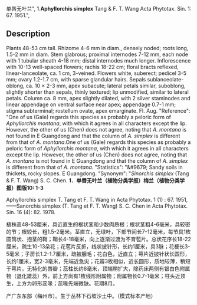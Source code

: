 单唇无叶兰",
1.**Aphyllorchis simplex** Tang & F. T. Wang Acta Phytotax. Sin. 1: 67. 1951.",

## Description
Plants 48-53 cm tall. Rhizome 4-6 mm in diam., densely noded; roots long, 1.5-2 mm in diam. Stem glabrous; proximal internodes 7-12 mm, each node with 1 tubular sheath 4-18 mm; distal internodes much longer. Inflorescence with 10-13 well-spaced flowers; rachis 18-22 cm; floral bracts reflexed, linear-lanceolate, ca. 1 cm, 3-veined. Flowers white, suberect; pedicel 3-5 mm; ovary 1.2-1.7 cm, with sparse glandular hairs. Sepals sublanceolate-oblong, ca. 10 × 2-3 mm, apex subacute; lateral petals similar, suboblong, slightly shorter than sepals, thinly textured; lip unmodified, similar to lateral petals. Column ca. 8 mm, apex slightly dilated, with 2 silver staminodes and linear appendage on ventral surface near apex; appendage 0.7-1 mm; stigma subterminal; rostellum ovate, apex emarginate. Fl. Aug.
  "Reference": "One of us (Gale) regards this species as probably a peloric form of *Aphyllorchis montana*, with which it agrees in all characters except the lip. However, the other of us (Chen) does not agree, noting that *A. montana* is not found in E Guangdong and that the column of *A. simplex* is different from that of *A. montana*.One of us (Gale) regards this species as probably a peloric form of *Aphyllorchis montana*, with which it agrees in all characters except the lip. However, the other of us (Chen) does not agree, noting that *A. montana* is not found in E Guangdong and that the column of *A. simplex* is different from that of *A. montana*.
  "Statistics": "&amp;#9679; Sandy soils in thickets, rocky slopes. E Guangdong.
  "Synonym": "*Sinorchis simplex* (Tang &amp; F. T. Wang) S. C. Chen.
**1．单唇无叶兰（植物分类学报）梅兰（植物分类学报）图版10: 1-3**

Aphyllorchis simplex T. Tang et F. T. Wang in Acta Phytotax. 1 (1) : 67. 1951, ——Sanorchis simplex (T. Tang et F. T. Wang) S. C. Chen in Acta Phytotax. Sin. 16 (4): 82. 1978.

植株高48-53厘米，具近直生的根状茎和少数肉质根；根状茎粗4-6毫米，具较密的节；根较长，粗1.5-2毫米。茎直立，无绿叶，下部节间长7-12毫米，每节具1枚圆筒状、抱茎的鞘；鞘长4-18毫米，向上逐渐过渡为不育苞片。总状花序长18-22厘米，疏生10-13朵花；花苞片反折，线状披针形，长约1厘米，具3脉；花梗长3-5毫米；子房长1.2-1.7厘米，疏被腺毛；花白色，近直立；萼片近披针状长圆形，长约1厘米，宽2-3毫米，先端近急尖；花瓣3枚相似，近长圆形，质地较薄，稍短于萼片，无特化的唇瓣；蕊柱长约8毫米，顶端稍扩大，除药床两侧有银白色附属物（退化雄蕊）外，前上方尚有1枚线形附属物；附属物长0.7-1毫米；柱头近顶生，上方为卵形蕊喙；蕊喙先端微缺。花期8月。

产广东东部（梅州市）。生于丛林下石坡沙土中。（模式标本产地）
